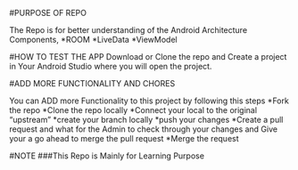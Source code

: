 #PURPOSE OF REPO

The Repo is for better understanding of the Android Architecture Components, 
*ROOM
*LiveData
*ViewModel

#HOW TO TEST THE APP
Download or Clone the repo and Create a project in Your Android Studio where you will open the project. 

#ADD MORE FUNCTIONALITY AND CHORES

You can ADD more Functionality to this project by following this steps
*Fork the repo
*Clone the repo locally
*Connect your local to the original “upstream” 
*create your branch locally
*push your changes
*Create a pull request and what for the Admin to check through your changes and Give your a go ahead to merge the pull request
*Merge the request

#NOTE
###This Repo is Mainly for Learning Purpose 



